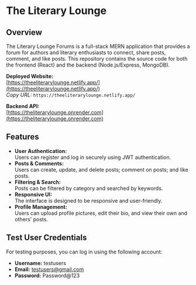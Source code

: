 # The Literary Lounge

## Overview

The Literary Lounge Forums is a full-stack MERN application that provides a forum for authors and literary enthusiasts to connect, share posts, comment, and like posts. This repository contains the source code for both the frontend (React) and the backend (Node.js/Express, MongoDB).

**Deployed Website:**  
[https://theeliterarylounge.netlify.app/](https://theeliterarylounge.netlify.app/)  
*Copy URL:* `https://theeliterarylounge.netlify.app/`

**Backend API:**  
[https://theliterarylounge.onrender.com](https://theliterarylounge.onrender.com)

## Features

- **User Authentication:**  
  Users can register and log in securely using JWT authentication.
- **Posts & Comments:**  
  Users can create, update, and delete posts; comment on posts; and like posts.
- **Filtering & Search:**  
  Posts can be filtered by category and searched by keywords.
- **Responsive UI:**  
  The interface is designed to be responsive and user-friendly.
- **Profile Management:**  
  Users can upload profile pictures, edit their bio, and view their own and others' posts.

## Test User Credentials

For testing purposes, you can log in using the following account:

- **Username:** testusers  
- **Email:** testusers@gmail.com  
- **Password:** Password@123
